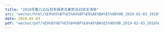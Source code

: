 ```yaml
---
title: "2018年酷儿论坛财务报表及筹款派对收支清单"
src: "wechat/html/%E9%85%B7%E5%84%BF%E8%AE%BA%E5%9D%9B_2019-02-03_2018%E5%B9%B4%E9%85%B7%E5%84%BF%E8%AE%BA%E5%9D%9B%E8%B4%A2%E5%8A%A1%E6%8A%A5%E8%A1%A8%E5%8F%8A%E7%AD%B9%E6%AC%BE%E6%B4%BE%E5%AF%B9%E6%94%B6%E6%94%AF%E6%B8%85%E5%8D%95.html"
date: 2019-02-03
pdf: "wechat/pdf/%E9%85%B7%E5%84%BF%E8%AE%BA%E5%9D%9B_2019-02-03_2018%E5%B9%B4%E9%85%B7%E5%84%BF%E8%AE%BA%E5%9D%9B%E8%B4%A2%E5%8A%A1%E6%8A%A5%E8%A1%A8%E5%8F%8A%E7%AD%B9%E6%AC%BE%E6%B4%BE%E5%AF%B9%E6%94%B6%E6%94%AF%E6%B8%85%E5%8D%95.pdf"
---
```

